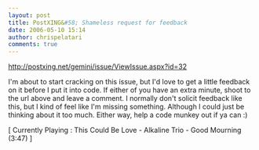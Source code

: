 ```yaml
---
layout: post
title: PostXING&#58; Shameless request for feedback
date: 2006-05-10 15:14
author: chrispelatari
comments: true
---
```


<p><a href="http://postxing.net/gemini/issue/ViewIssue.aspx?id=32">http://postxing.net/gemini/issue/ViewIssue.aspx?id=32</a></p>
<p>I'm about to start cracking on this issue, but I'd love to get a little
feedback on it before I put it into code. If either of you have an extra minute,
shoot to the url above and leave a comment. I normally don't solicit feedback
like this, but I kind of feel like I'm missing something. Although I could just
be thinking about it too much. Either way, help a code munkey out if ya can
:)</p>
<p class="media">[ Currently Playing : This Could Be Love - Alkaline Trio - Good
Mourning (3:47) ]</p>
